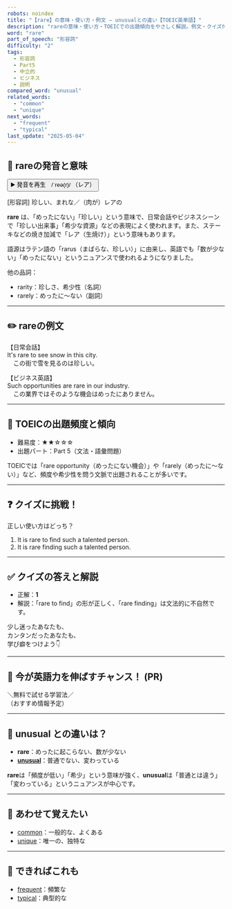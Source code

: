 ```yaml
---
robots: noindex
title: "【rare】の意味・使い方・例文 ― unusualとの違い【TOEIC英単語】"
description: "rareの意味・使い方・TOEICでの出題傾向をやさしく解説。例文・クイズ付きでunusualとの違いもわかりやすく学べます。"
word: "rare"
part_of_speech: "形容詞"
difficulty: "2"
tags:
  - 形容詞
  - Part5
  - 中立的
  - ビジネス
  - 説明
compared_word: "unusual"
related_words:
  - "common"
  - "unique"
next_words:
  - "frequent"
  - "typical"
last_update: "2025-05-04"
---
```


## 🔰 rareの発音と意味

<button class="play-audio" onclick="playTTS('rare')">
  <span class="play-audio-main">
    ▶️ 発音を再生　/ˈreə(r)/
  </span>
  <span class="play-audio-sub">
    （レア）
  </span>
</button>

[形容詞] 珍しい、まれな／（肉が）レアの

**rare** は、「めったにない」「珍しい」という意味で、日常会話やビジネスシーンで「珍しい出来事」「希少な資源」などの表現によく使われます。また、ステーキなどの焼き加減で「レア（生焼け）」という意味もあります。

語源はラテン語の「rarus（まばらな、珍しい）」に由来し、英語でも「数が少ない」「めったにない」というニュアンスで使われるようになりました。

他の品詞：  
- rarity：珍しさ、希少性（名詞）
- rarely：めったに～ない（副詞）

---

## ✏️ rareの例文

【日常会話】  
It's rare to see snow in this city.  
　この街で雪を見るのは珍しい。

【ビジネス英語】  
Such opportunities are rare in our industry.  
　この業界ではそのような機会はめったにありません。

---

## 🎯 TOEICの出題頻度と傾向

- 難易度：★★☆☆☆
- 出題パート：Part 5（文法・語彙問題）

TOEICでは「rare opportunity（めったにない機会）」や「rarely（めったに～ない）」など、頻度や希少性を問う文脈で出題されることが多いです。

---

## ❓ クイズに挑戦！

正しい使い方はどっち？

1. It is rare to find such a talented person.  
2. It is rare finding such a talented person.

---

## ✅ クイズの答えと解説

- 正解：**1**
- 解説：「rare to find」の形が正しく、「rare finding」は文法的に不自然です。

少し迷ったあなたも、  
カンタンだったあなたも、  
学び癖をつけよう👇️

---

## 🚀 今が英語力を伸ばすチャンス！ (PR)

<div class="info-center">
＼無料で試せる学習法／<br>  
（おすすめ情報予定）
</div>

---

## 🤔  unusual との違いは？

- **rare**：めったに起こらない、数が少ない
- **[unusual](/word/unusual/)**：普通でない、変わっている

**rare**は「頻度が低い」「希少」という意味が強く、**unusual**は「普通とは違う」「変わっている」というニュアンスが中心です。

---

## 🧩 あわせて覚えたい

- [common](/word/common/)：一般的な、よくある
- [unique](/word/unique/)：唯一の、独特な

---

## 📖 できればこれも

- [frequent](/word/frequent/)：頻繁な
- [typical](/word/typical/)：典型的な

<!-- cvid: aid28_bid02 -->
